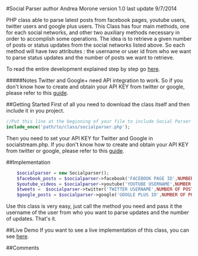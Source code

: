 #Social Parser
	author Andrea Morone
	version 1.0
	last update 9/7/2014
	
PHP class able to parse latest posts from facebook pages, youtube users, twitter users and google plus users.
This Class has four main methods, one for each social networks, and other two auxiliary methods necessary in order to accomplish some operations. The idea is to retrieve a given number of posts or status updates from the social networks listed above. So each method will have two attributes : the username or user id from who we want to parse status updates and the number of posts we want to retrieve.

To read the entire development explained step by step go [here](http://c0desn1p.com/retrieve-latest-posts-from-social-networks-with-php/).

#####NotesTwitter and Google+ need API integration to work. So if you don't know how to create and obtain your API KEY from twitter or google, please refer to this [guide](http://c0desn1p.com/retrieve-latest-posts-from-social-networks-with-php/).

##Getting Started
First of all you need to download  the class itself and then include it in you project.
```php
//Put this line at the beginning of your file to include Social Parser Class
include_once('path/to/class/socialparser.php');
```
Then you need to set your API KEY for Twitter and Google in socialstream.php. If you don't know how to create and obtain your API KEY from twitter or google, please refer to this [guide](http://c0desn1p.com/retrieve-latest-posts-from-social-networks-with-php/).

##Implementation
	
```php
	$socialparser = new Socialparser();  
	$facebook_posts = $socialparser->facebook('FACEBOOK PAGE ID',NUMBER OF POSTS);  
	$youtube_videos = $socialparser->youtube('YOUTUBE USERNAME',NUMBER OF POSTS);  
	$tweets =  $socialparser->twitter('TWITTER USERNAME',NUMBER OF POSTS);  
	$google_posts = $socialparser->google('GOOGLE PLUS ID',NUMBER OF POSTS);
```
Use this class is very easy, just call the method you need and pass it the username of the user from who you want to parse updates and the number of updates. That's it.

##Live Demo
If you want to see a live implementation of this class, you can see [here](http://projects.andreamorone.com/socialparser/).

##Comments